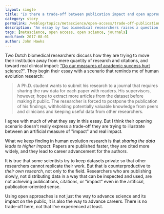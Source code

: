 ```yaml
---
layout: single
title: "Is there a trade-off between publication impact and open approaches?"
category: story
permalink: /weblog/topics/metascience/open-access/trade-off-publication-impact-open-2017.html
description: "An essay by two biomedical researchers raises a question about the citation race and opening up data."
tags: [metascience, open access, open science, journals]
modified: 2017-08-01
author: John Hawks
---
```



Two Dutch biomedical researchers discuss how they are trying to move their institution away from mere quantity of research and citations, and toward real clinical impact: <a href="https://www.insidehighered.com/blogs/rethinking-research/do-our-measures-academic-success-hurt-science">"Do our measures of academic success hurt science?"</a>. They begin their essay with a scenario that reminds me of human evolution research:

<blockquote>A Ph.D. student wants to submit his research to a journal that requires sharing the raw data for each paper with readers. His supervisors, however, hope to extract more articles from the dataset before making it public. The researcher is forced to postpone the publication of his findings, withholding potentially valuable knowledge from peers and clinicians and keeping useful data from other researchers.</blockquote>

I agree with much of what they say in this essay. But I think their opening scenario doesn't really express a trade-off they are trying to illustrate between an artificial measure of "impact" and real impact.

What we keep finding in human evolution research is that <em>sharing the data leads to higher impact</em>. Papers are published faster, they are cited more widely, and they lead to career advancement for the authors.

It is true that some scientists try to keep datasets private so that other researchers cannot replicate their work. But that is counterproductive to <em>their own research</em>, not only to the field. Researchers who are publishing slowly, not distributing data in a way that can be inspected and used, are not achieving publications, citations, or "impact" even in the artificial, publication-oriented sense.

Using open approaches is not just the way to advance science and its impact on the public, it is also the way to advance careers. There is no trade-off here, not that I've experienced at least.

